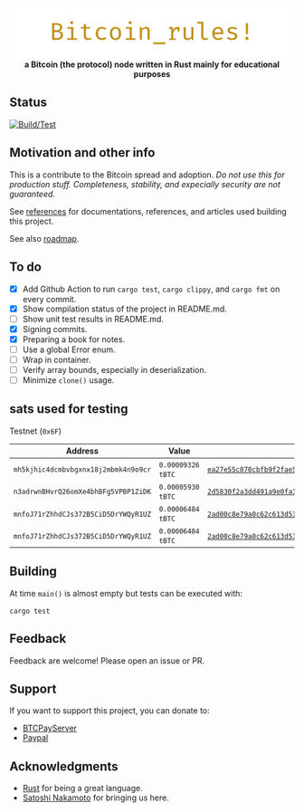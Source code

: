 <div align="center">
 <img src="https://raw.githubusercontent.com/nicolafiorillo/Bitcoin_rules/main/images/bitcoin_rules.webp" width="800" alt="Bitcoin_rules!" style="border-radius: 5%">
 <br>
 <strong>
   a Bitcoin (the protocol) node written in Rust mainly for educational purposes
 </strong>
</div>

## Status

[![Build/Test](https://github.com/nicolafiorillo/Bitcoin_rules/workflows/CI/badge.svg)](https://github.com/nicolafiorillo/Bitcoin_rules/actions)

## Motivation and other info

This is a contribute to the Bitcoin spread and adoption. _Do not use this for production stuff. Completeness, stability, and expecially security are not guaranteed._

See [references](REFERENCES.md) for documentations, references, and articles used building this project.

See also [roadmap](ROADMAP.md).

## To do

- [X] Add Github Action to run `cargo test`, `cargo clippy`, and `cargo fmt` on every commit.
- [X] Show compilation status of the project in README.md.
- [ ] Show unit test results in README.md.
- [X] Signing commits.
- [X] Preparing a book for notes.
- [ ] Use a global Error enum.
- [ ] Wrap in container.
- [ ] Verify array bounds, especially in deserialization.
- [ ] Minimize `clone()` usage.

## sats used for testing

Testnet (`0x6F`)

|Address|Value|Transaction|Status|
|-|-|-|-|
|`mh5kjhic4dcmbvbgxnx18j2mbmk4n9o9cr`|`0.00009326 tBTC`|[`ea27e55c870cbfb9f2fae55255754752bcdd718ea1f1a1fd6c16f7112fd69c2d`](https://live.blockcypher.com/btc-testnet/tx/ea27e55c870cbfb9f2fae55255754752bcdd718ea1f1a1fd6c16f7112fd69c2d/)|lost in action|
|`n3adrwnBHvrQ26omXe4bhBFg5VPBP1ZiDK`|`0.00005930 tBTC`|[`2d5830f2a3dd491a9e0fa1d842c4b22debaf3133158fb7f992041f3dd2eaf2fb`](https://live.blockcypher.com/btc-testnet/tx/2d5830f2a3dd491a9e0fa1d842c4b22debaf3133158fb7f992041f3dd2eaf2fb/)|lost in action|
|`mnfoJ71rZhhdCJs372B5CiD5DrYWQyR1UZ`|`0.00006484 tBTC`|[`2ad00c8e79a0c62c613d51e4669a14a4a94302e487be38ce1316a2ecc705c646`](https://live.blockcypher.com/btc-testnet/tx/2ad00c8e79a0c62c613d51e4669a14a4a94302e487be38ce1316a2ecc705c646/)|lost in action|
|`mnfoJ71rZhhdCJs372B5CiD5DrYWQyR1UZ`|`0.00006484 tBTC`|[`2ad00c8e79a0c62c613d51e4669a14a4a94302e487be38ce1316a2ecc705c646`](https://live.blockcypher.com/btc-testnet/tx/2ad00c8e79a0c62c613d51e4669a14a4a94302e487be38ce1316a2ecc705c646/)|unspent|

## Building

At time `main()` is almost empty but tests can be executed with:

```
cargo test
```

## Feedback

Feedback are welcome! Please open an issue or PR.

## Support

If you want to support this project, you can donate to: 

- [BTCPayServer](https://priorato.btcpayserver.it/api/v1/invoices?storeId=6ZWNeeMiCdJcAPGVtBG31NMGK3dHjg1xweuMMyGKUsVA&price=1000&currency=SATS)
- [Paypal](https://paypal.me/nicolafiorillo)

## Acknowledgments
- [Rust](https://www.rust-lang.org/) for being a great language.
- [Satoshi Nakamoto](https://www.metzdowd.com/pipermail/cryptography/2008-October/014810.html) for bringing us here.
